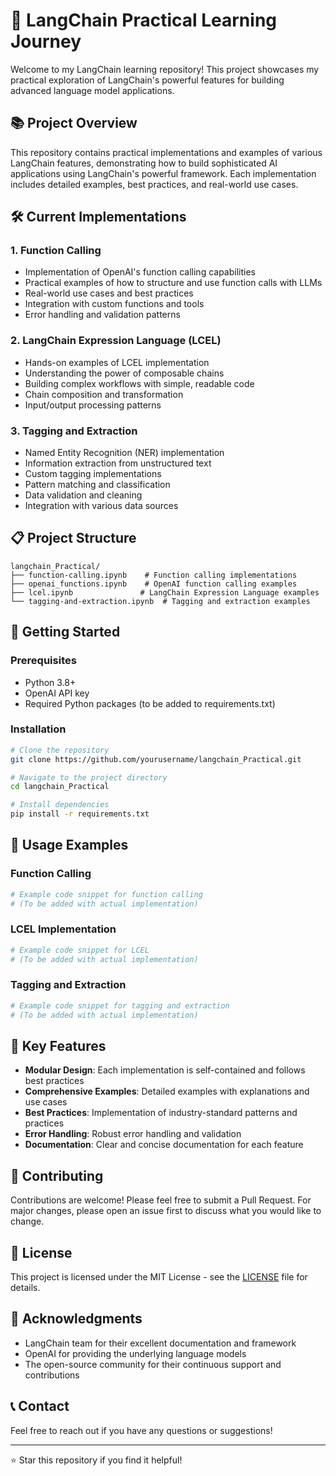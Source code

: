 # 🚀 LangChain Practical Learning Journey

Welcome to my LangChain learning repository! This project showcases my practical exploration of LangChain's powerful features for building advanced language model applications.

## 📚 Project Overview

This repository contains practical implementations and examples of various LangChain features, demonstrating how to build sophisticated AI applications using LangChain's powerful framework. Each implementation includes detailed examples, best practices, and real-world use cases.

## 🛠️ Current Implementations

### 1. Function Calling
- Implementation of OpenAI's function calling capabilities
- Practical examples of how to structure and use function calls with LLMs
- Real-world use cases and best practices
- Integration with custom functions and tools
- Error handling and validation patterns

### 2. LangChain Expression Language (LCEL)
- Hands-on examples of LCEL implementation
- Understanding the power of composable chains
- Building complex workflows with simple, readable code
- Chain composition and transformation
- Input/output processing patterns

### 3. Tagging and Extraction
- Named Entity Recognition (NER) implementation
- Information extraction from unstructured text
- Custom tagging implementations
- Pattern matching and classification
- Data validation and cleaning
- Integration with various data sources

## 📋 Project Structure

```
langchain_Practical/
├── function-calling.ipynb    # Function calling implementations
├── openai_functions.ipynb    # OpenAI function calling examples
├── lcel.ipynb               # LangChain Expression Language examples
└── tagging-and-extraction.ipynb  # Tagging and extraction examples
```

## 🚀 Getting Started

### Prerequisites
- Python 3.8+
- OpenAI API key
- Required Python packages (to be added to requirements.txt)

### Installation
```bash
# Clone the repository
git clone https://github.com/yourusername/langchain_Practical.git

# Navigate to the project directory
cd langchain_Practical

# Install dependencies
pip install -r requirements.txt
```

## 📝 Usage Examples

### Function Calling
```python
# Example code snippet for function calling
# (To be added with actual implementation)
```

### LCEL Implementation
```python
# Example code snippet for LCEL
# (To be added with actual implementation)
```

### Tagging and Extraction
```python
# Example code snippet for tagging and extraction
# (To be added with actual implementation)
```

## 🎯 Key Features

- **Modular Design**: Each implementation is self-contained and follows best practices
- **Comprehensive Examples**: Detailed examples with explanations and use cases
- **Best Practices**: Implementation of industry-standard patterns and practices
- **Error Handling**: Robust error handling and validation
- **Documentation**: Clear and concise documentation for each feature

## 🤝 Contributing

Contributions are welcome! Please feel free to submit a Pull Request. For major changes, please open an issue first to discuss what you would like to change.

## 📄 License

This project is licensed under the MIT License - see the [LICENSE](LICENSE) file for details.

## 🙏 Acknowledgments

- LangChain team for their excellent documentation and framework
- OpenAI for providing the underlying language models
- The open-source community for their continuous support and contributions

## 📞 Contact

Feel free to reach out if you have any questions or suggestions!

---

⭐ Star this repository if you find it helpful! 